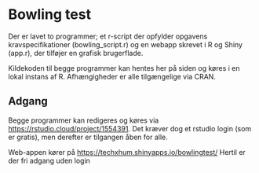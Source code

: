 # Bowling test
Der er lavet to programmer; et r-script der opfylder opgavens kravspecifikationer (bowling_script.r) og en webapp skrevet i R og Shiny (app.r), der tilføjer en grafisk brugerflade.

Kildekoden til begge programmer kan hentes her på siden og køres i en lokal instans af R. Afhængigheder er alle tilgængelige via CRAN.

## Adgang
Begge programmer kan redigeres og køres via https://rstudio.cloud/project/1554391. Det kræver dog et rstudio login (som er gratis), men derefter er tilgangen åben for alle.

Web-appen kører på https://techxhum.shinyapps.io/bowlingtest/
Hertil er der fri adgang uden login